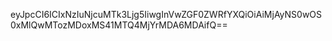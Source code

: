 eyJpcCI6ICIxNzIuNjcuMTk3Ljg5IiwgInVwZGF0ZWRfYXQiOiAiMjAyNS0wOS0xMlQwMTozMDoxMS41MTQ4MjYrMDA6MDAifQ==